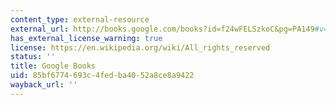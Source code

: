 ```yaml
---
content_type: external-resource
external_url: http://books.google.com/books?id=f24wFELSzkoC&pg=PA149#v=onepage
has_external_license_warning: true
license: https://en.wikipedia.org/wiki/All_rights_reserved
status: ''
title: Google Books
uid: 85bf6774-693c-4fed-ba40-52a8ce8a9422
wayback_url: ''
---
```

